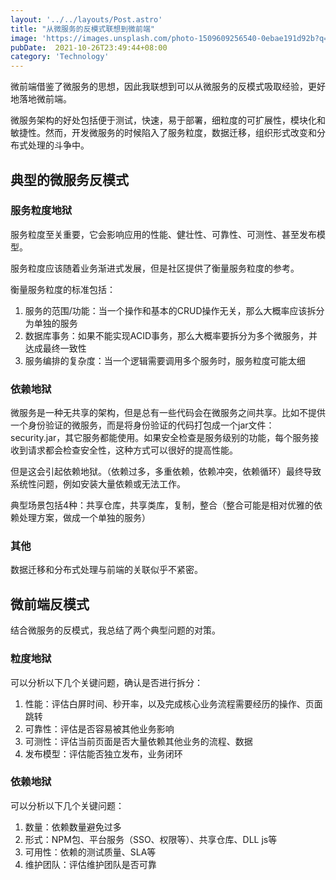 ```yaml
---
layout: '../../layouts/Post.astro'
title: "从微服务的反模式联想到微前端"
image: 'https://images.unsplash.com/photo-1509609256540-0ebae191d92b?q=10'
pubDate:  2021-10-26T23:49:44+08:00
category: 'Technology'
---
```


微前端借鉴了微服务的思想，因此我联想到可以从微服务的反模式吸取经验，更好地落地微前端。

微服务架构的好处包括便于测试，快速，易于部署，细粒度的可扩展性，模块化和敏捷性。然而，开发微服务的时候陷入了服务粒度，数据迁移，组织形式改变和分布式处理的斗争中。

## 典型的微服务反模式

### 服务粒度地狱

服务粒度至关重要，它会影响应用的性能、健壮性、可靠性、可测性、甚至发布模型。

服务粒度应该随着业务渐进式发展，但是社区提供了衡量服务粒度的参考。

衡量服务粒度的标准包括：

1. 服务的范围/功能：当一个操作和基本的CRUD操作无关，那么大概率应该拆分为单独的服务
2. 数据库事务：如果不能实现ACID事务，那么大概率要拆分为多个微服务，并达成最终一致性
3. 服务编排的复杂度：当一个逻辑需要调用多个服务时，服务粒度可能太细

### 依赖地狱

微服务是一种无共享的架构，但是总有一些代码会在微服务之间共享。比如不提供一个身份验证的微服务，而是将身份验证的代码打包成一个jar文件：security.jar，其它服务都能使用。如果安全检查是服务级别的功能，每个服务接收到请求都会检查安全性，这种方式可以很好的提高性能。

但是这会引起依赖地狱。（依赖过多，多重依赖，依赖冲突，依赖循环）最终导致系统性问题，例如安装大量依赖或无法工作。

典型场景包括4种：共享仓库，共享类库，复制，整合（整合可能是相对优雅的依赖处理方案，做成一个单独的服务）

### 其他

数据迁移和分布式处理与前端的关联似乎不紧密。

## 微前端反模式

结合微服务的反模式，我总结了两个典型问题的对策。

### 粒度地狱

可以分析以下几个关键问题，确认是否进行拆分：

1. 性能：评估白屏时间、秒开率，以及完成核心业务流程需要经历的操作、页面跳转
2. 可靠性：评估是否容易被其他业务影响
3. 可测性：评估当前页面是否大量依赖其他业务的流程、数据
4. 发布模型：评估能否独立发布，业务闭环

### 依赖地狱

可以分析以下几个关键问题：

1. 数量：依赖数量避免过多
2. 形式：NPM包、平台服务（SSO、权限等）、共享仓库、DLL js等
3. 可用性：依赖的测试质量、SLA等
4. 维护团队：评估维护团队是否可靠

